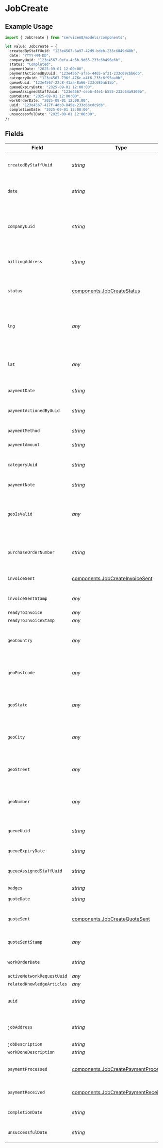 # JobCreate

## Example Usage

```typescript
import { JobCreate } from "servicem8/models/components";

let value: JobCreate = {
  createdByStaffUuid: "123e4567-6a97-42d9-bdeb-233c6849d48b",
  date: "YYYY-MM-DD",
  companyUuid: "123e4567-0efa-4c5b-9d65-233c6b496e6b",
  status: "Completed",
  paymentDate: "2025-09-01 12:00:00",
  paymentActionedByUuid: "123e4567-afa6-4465-af21-233c69cbb6db",
  categoryUuid: "123e4567-796f-476e-a4f6-233c6f95aa0b",
  queueUuid: "123e4567-22c8-41aa-8a66-233c685ab15b",
  queueExpiryDate: "2025-09-01 12:00:00",
  queueAssignedStaffUuid: "123e4567-ceb6-44e1-b555-233c64a9309b",
  quoteDate: "2025-09-01 12:00:00",
  workOrderDate: "2025-09-01 12:00:00",
  uuid: "123e4567-417f-4db3-845e-233c6bcdc9db",
  completionDate: "2025-09-01 12:00:00",
  unsuccessfulDate: "2025-09-01 12:00:00",
};
```

## Fields

| Field                                                                                                                                                                                     | Type                                                                                                                                                                                      | Required                                                                                                                                                                                  | Description                                                                                                                                                                               | Example                                                                                                                                                                                   |
| ----------------------------------------------------------------------------------------------------------------------------------------------------------------------------------------- | ----------------------------------------------------------------------------------------------------------------------------------------------------------------------------------------- | ----------------------------------------------------------------------------------------------------------------------------------------------------------------------------------------- | ----------------------------------------------------------------------------------------------------------------------------------------------------------------------------------------- | ----------------------------------------------------------------------------------------------------------------------------------------------------------------------------------------- |
| `createdByStaffUuid`                                                                                                                                                                      | *string*                                                                                                                                                                                  | :heavy_minus_sign:                                                                                                                                                                        | UUID of the staff member who created this job. Records which staff member initially added the job to the system.                                                                          | 123e4567-6a97-42d9-bdeb-233c6849d48b                                                                                                                                                      |
| `date`                                                                                                                                                                                    | *string*                                                                                                                                                                                  | :heavy_minus_sign:                                                                                                                                                                        | The date the job was created or scheduled. Used for organizing jobs chronologically and for reference in reports.                                                                         | YYYY-MM-DD                                                                                                                                                                                |
| `companyUuid`                                                                                                                                                                             | *string*                                                                                                                                                                                  | :heavy_minus_sign:                                                                                                                                                                        | UUID reference to the client/company record associated with this job. Links the job to a client in the system, establishing the client-job relationship for billing and contact purposes. | 123e4567-0efa-4c5b-9d65-233c6b496e6b                                                                                                                                                      |
| `billingAddress`                                                                                                                                                                          | *string*                                                                                                                                                                                  | :heavy_minus_sign:                                                                                                                                                                        | The address where invoices and billing information should be sent. If not specified, defaults to the job address.                                                                         |                                                                                                                                                                                           |
| `status`                                                                                                                                                                                  | [components.JobCreateStatus](../../models/components/jobcreatestatus.md)                                                                                                                  | :heavy_check_mark:                                                                                                                                                                        | Current status of the job. Controls where the Job appears in the Dispatch Board..  Valid values are [Quote,Work Order,Unsuccessful,Completed]                                             |                                                                                                                                                                                           |
| `lng`                                                                                                                                                                                     | *any*                                                                                                                                                                                     | :heavy_minus_sign:                                                                                                                                                                        | Longitude coordinate of the job location. Used for mapping and geolocation features. This is automatically populated based on the job address through geocoding.                          |                                                                                                                                                                                           |
| `lat`                                                                                                                                                                                     | *any*                                                                                                                                                                                     | :heavy_minus_sign:                                                                                                                                                                        | Latitude coordinate of the job location. Used for mapping and geolocation features. This is automatically populated based on the job address through geocoding.                           |                                                                                                                                                                                           |
| `paymentDate`                                                                                                                                                                             | *string*                                                                                                                                                                                  | :heavy_minus_sign:                                                                                                                                                                        | Not used. Refer to JobPayment endpoint.                                                                                                                                                   | 2025-09-01 12:00:00                                                                                                                                                                       |
| `paymentActionedByUuid`                                                                                                                                                                   | *string*                                                                                                                                                                                  | :heavy_minus_sign:                                                                                                                                                                        | Not used. Refer to JobPayment endpoint.                                                                                                                                                   | 123e4567-afa6-4465-af21-233c69cbb6db                                                                                                                                                      |
| `paymentMethod`                                                                                                                                                                           | *string*                                                                                                                                                                                  | :heavy_minus_sign:                                                                                                                                                                        | Not used. Refer to JobPayment endpoint.                                                                                                                                                   |                                                                                                                                                                                           |
| `paymentAmount`                                                                                                                                                                           | *string*                                                                                                                                                                                  | :heavy_minus_sign:                                                                                                                                                                        | Not used. Refer to JobPayment endpoint.                                                                                                                                                   |                                                                                                                                                                                           |
| `categoryUuid`                                                                                                                                                                            | *string*                                                                                                                                                                                  | :heavy_minus_sign:                                                                                                                                                                        | UUID reference to the job category this job belongs to. Categories help organize jobs by type of work or department.                                                                      | 123e4567-796f-476e-a4f6-233c6f95aa0b                                                                                                                                                      |
| `paymentNote`                                                                                                                                                                             | *string*                                                                                                                                                                                  | :heavy_minus_sign:                                                                                                                                                                        | Not used. Refer to JobPayment endpoint.                                                                                                                                                   |                                                                                                                                                                                           |
| `geoIsValid`                                                                                                                                                                              | *any*                                                                                                                                                                                     | :heavy_minus_sign:                                                                                                                                                                        | Indicates whether the geocoding for the job address was successful. When true, the latitude and longitude coordinates are considered accurate for mapping and location-based features.    |                                                                                                                                                                                           |
| `purchaseOrderNumber`                                                                                                                                                                     | *string*                                                                                                                                                                                  | :heavy_minus_sign:                                                                                                                                                                        | Client purchase order reference number for this job. Used for cross-referencing with external accounting or order management systems.                                                     |                                                                                                                                                                                           |
| `invoiceSent`                                                                                                                                                                             | [components.JobCreateInvoiceSent](../../models/components/jobcreateinvoicesent.md)                                                                                                        | :heavy_minus_sign:                                                                                                                                                                        | Indicates whether an invoice has been sent for this job..  Valid values are [0,1]                                                                                                         |                                                                                                                                                                                           |
| `invoiceSentStamp`                                                                                                                                                                        | *any*                                                                                                                                                                                     | :heavy_minus_sign:                                                                                                                                                                        | Timestamp when the invoice was sent to the client. Format is YYYY-MM-DD HH:MM:SS.                                                                                                         |                                                                                                                                                                                           |
| `readyToInvoice`                                                                                                                                                                          | *any*                                                                                                                                                                                     | :heavy_minus_sign:                                                                                                                                                                        | DEPRECATED                                                                                                                                                                                |                                                                                                                                                                                           |
| `readyToInvoiceStamp`                                                                                                                                                                     | *any*                                                                                                                                                                                     | :heavy_minus_sign:                                                                                                                                                                        | DEPRECATED                                                                                                                                                                                |                                                                                                                                                                                           |
| `geoCountry`                                                                                                                                                                              | *any*                                                                                                                                                                                     | :heavy_minus_sign:                                                                                                                                                                        | The country component extracted from the geocoded job address. Automatically populated when an address is geocoded.                                                                       |                                                                                                                                                                                           |
| `geoPostcode`                                                                                                                                                                             | *any*                                                                                                                                                                                     | :heavy_minus_sign:                                                                                                                                                                        | The postal/zip code component extracted from the geocoded job address. Automatically populated when an address is geocoded.                                                               |                                                                                                                                                                                           |
| `geoState`                                                                                                                                                                                | *any*                                                                                                                                                                                     | :heavy_minus_sign:                                                                                                                                                                        | The state/province component extracted from the geocoded job address. Automatically populated when an address is geocoded.                                                                |                                                                                                                                                                                           |
| `geoCity`                                                                                                                                                                                 | *any*                                                                                                                                                                                     | :heavy_minus_sign:                                                                                                                                                                        | The city/locality component extracted from the geocoded job address. Automatically populated when an address is geocoded.                                                                 |                                                                                                                                                                                           |
| `geoStreet`                                                                                                                                                                               | *any*                                                                                                                                                                                     | :heavy_minus_sign:                                                                                                                                                                        | The street name component extracted from the geocoded job address. Automatically populated when an address is geocoded.                                                                   |                                                                                                                                                                                           |
| `geoNumber`                                                                                                                                                                               | *any*                                                                                                                                                                                     | :heavy_minus_sign:                                                                                                                                                                        | The street number component extracted from the geocoded job address. Automatically populated when an address is geocoded.                                                                 |                                                                                                                                                                                           |
| `queueUuid`                                                                                                                                                                               | *string*                                                                                                                                                                                  | :heavy_minus_sign:                                                                                                                                                                        | The UUID of the queue this job belongs to.                                                                                                                                                | 123e4567-22c8-41aa-8a66-233c685ab15b                                                                                                                                                      |
| `queueExpiryDate`                                                                                                                                                                         | *string*                                                                                                                                                                                  | :heavy_minus_sign:                                                                                                                                                                        | The date and time when the job expires from the queue.                                                                                                                                    | 2025-09-01 12:00:00                                                                                                                                                                       |
| `queueAssignedStaffUuid`                                                                                                                                                                  | *string*                                                                                                                                                                                  | :heavy_minus_sign:                                                                                                                                                                        | The UUID of the staff member assigned to this job in the queue.                                                                                                                           | 123e4567-ceb6-44e1-b555-233c64a9309b                                                                                                                                                      |
| `badges`                                                                                                                                                                                  | *string*                                                                                                                                                                                  | :heavy_minus_sign:                                                                                                                                                                        | JSON Array of Badge UUIDs                                                                                                                                                                 |                                                                                                                                                                                           |
| `quoteDate`                                                                                                                                                                               | *string*                                                                                                                                                                                  | :heavy_minus_sign:                                                                                                                                                                        | The date and time that the job status was changed to Quote.                                                                                                                               | 2025-09-01 12:00:00                                                                                                                                                                       |
| `quoteSent`                                                                                                                                                                               | [components.JobCreateQuoteSent](../../models/components/jobcreatequotesent.md)                                                                                                            | :heavy_minus_sign:                                                                                                                                                                        | Boolean flag indicating whether a quote has been sent to the client for this job..  Valid values are [0,1]                                                                                |                                                                                                                                                                                           |
| `quoteSentStamp`                                                                                                                                                                          | *any*                                                                                                                                                                                     | :heavy_minus_sign:                                                                                                                                                                        | Timestamp when the quote was sent to the client. Format is YYYY-MM-DD HH:MM:SS.                                                                                                           |                                                                                                                                                                                           |
| `workOrderDate`                                                                                                                                                                           | *string*                                                                                                                                                                                  | :heavy_minus_sign:                                                                                                                                                                        | The date and time that the job status was changed to Work Order.                                                                                                                          | 2025-09-01 12:00:00                                                                                                                                                                       |
| `activeNetworkRequestUuid`                                                                                                                                                                | *any*                                                                                                                                                                                     | :heavy_minus_sign:                                                                                                                                                                        | DEPRECATED                                                                                                                                                                                |                                                                                                                                                                                           |
| `relatedKnowledgeArticles`                                                                                                                                                                | *any*                                                                                                                                                                                     | :heavy_minus_sign:                                                                                                                                                                        | DEPRECATED                                                                                                                                                                                |                                                                                                                                                                                           |
| `uuid`                                                                                                                                                                                    | *string*                                                                                                                                                                                  | :heavy_minus_sign:                                                                                                                                                                        | Unique identifier for this record                                                                                                                                                         | 123e4567-417f-4db3-845e-233c6bcdc9db                                                                                                                                                      |
| `jobAddress`                                                                                                                                                                              | *string*                                                                                                                                                                                  | :heavy_minus_sign:                                                                                                                                                                        | Physical address where the job is to be performed. This address is used for geocoding to place the job on the map.                                                                        |                                                                                                                                                                                           |
| `jobDescription`                                                                                                                                                                          | *string*                                                                                                                                                                                  | :heavy_minus_sign:                                                                                                                                                                        | N/A                                                                                                                                                                                       |                                                                                                                                                                                           |
| `workDoneDescription`                                                                                                                                                                     | *string*                                                                                                                                                                                  | :heavy_minus_sign:                                                                                                                                                                        | Email Address                                                                                                                                                                             |                                                                                                                                                                                           |
| `paymentProcessed`                                                                                                                                                                        | [components.JobCreatePaymentProcessed](../../models/components/jobcreatepaymentprocessed.md)                                                                                              | :heavy_minus_sign:                                                                                                                                                                        | Indicates whether the job has been exported to the connected Accounting Package..  Valid values are [0,1]                                                                                 |                                                                                                                                                                                           |
| `paymentReceived`                                                                                                                                                                         | [components.JobCreatePaymentReceived](../../models/components/jobcreatepaymentreceived.md)                                                                                                | :heavy_minus_sign:                                                                                                                                                                        | Indicates whether full payment has been received for this job..  Valid values are [0,1]                                                                                                   |                                                                                                                                                                                           |
| `completionDate`                                                                                                                                                                          | *string*                                                                                                                                                                                  | :heavy_minus_sign:                                                                                                                                                                        | The date and time that the job status was changed to Completed.                                                                                                                           | 2025-09-01 12:00:00                                                                                                                                                                       |
| `unsuccessfulDate`                                                                                                                                                                        | *string*                                                                                                                                                                                  | :heavy_minus_sign:                                                                                                                                                                        | The date and time that the job status was changed to Unsuccessful.                                                                                                                        | 2025-09-01 12:00:00                                                                                                                                                                       |